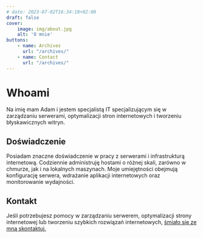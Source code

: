 ```yaml
---
# date: 2023-07-02T16:34:18+02:00
draft: false
cover:
    image: img/about.jpg
    alt: 'O mnie'
buttons:
    - name: Archives
      url: "/archives/"
    - name: Contact
      url: "/archives/"
---
```


# Whoami

Na imię mam Adam i jestem specjalistą IT specjalizującym się w zarządzaniu serwerami, optymalizacji stron internetowych i tworzeniu błyskawicznych witryn.

## Doświadczenie

Posiadam znaczne doświadczenie w pracy z serwerami i infrastrukturą internetową. Codziennie administruję hostami o różnej skali, zarówno w chmurze, jak i na lokalnych maszynach. Moje umiejętności obejmują konfigurację serwera, wdrażanie aplikacji internetowych oraz monitorowanie wydajności.

## Kontakt

Jeśli potrzebujesz pomocy w zarządzaniu serwerem, optymalizacji strony internetowej lub tworzeniu szybkich rozwiązań internetowych, [śmiało się ze mną skontaktuj.](https://szulinek.pl/pl/contact/)

